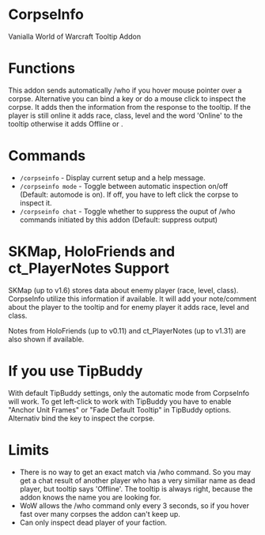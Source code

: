 # CorpseInfo
Vanialla World of Warcraft Tooltip Addon 

# Functions
This addon sends automatically /who <name of dead player> if you hover mouse pointer over a corpse. Alternative you can bind a key or do a mouse click to inspect the corpse. It adds then the information from the response to the tooltip. If the player is still online it adds race, class, level and the word 'Online' to the tooltip otherwise it adds Offline or <name of opposite faction>.

# Commands
* <code>/corpseinfo</code> - Display current setup and a help message.
* <code>/corpseinfo mode</code> - Toggle between automatic inspection on/off (Default: automode is on). If off, you have to left click the corpse to inspect it.
* <code>/corpseinfo chat</code> - Toggle whether to suppress the ouput of /who commands initiated by this addon (Default: suppress output) 

# SKMap, HoloFriends and ct_PlayerNotes Support
SKMap (up to v1.6) stores data about enemy player (race, level, class). CorpseInfo utilize this information if available. It will add your note/comment about the player to the tooltip and for enemy player it adds race, level and class.

Notes from HoloFriends (up to v0.11) and ct_PlayerNotes (up to v1.31) are also shown if available.

# If you use TipBuddy

With default TipBuddy settings, only the automatic mode from CorpseInfo will work. To get left-click to work with TipBuddy you have to enable "Anchor Unit Frames" or "Fade Default Tooltip" in TipBuddy options. Alternativ bind the key to inspect the corpse.

# Limits
* There is no way to get an exact match via /who command. So you may get a chat result of another player who has a very similiar name as dead player, but tooltip says 'Offline'. The tooltip is always right, because the addon knows the name you are looking for.
* WoW allows the /who command only every 3 seconds, so if you hover fast over many corpses the addon can't keep up.
* Can only inspect dead player of your faction.
